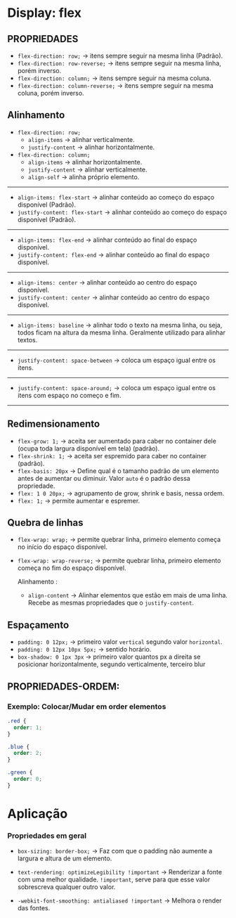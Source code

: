# Display: flex

<!-- fazer o documento ocupar 100% da tela(altura):
html,body,#app{ height:100%; margin:0; } -->

<!-- ### Fazer o documento ocupar 100% do espaço contido

```css
height: 100%;
``` -->

## PROPRIEDADES

- `flex-direction: row;` -> itens sempre seguir na mesma linha (Padrão).
- `flex-direction: row-reverse;` -> itens sempre seguir na mesma linha, porém inverso.
- `flex-direction: column;` -> itens sempre seguir na mesma coluna.
- `flex-direction: column-reverse;` -> itens sempre seguir na mesma coluna, porém inverso.

## Alinhamento

- `flex-direction: row;`
  - `align-items` -> alinhar verticalmente.
  - `justify-content` -> alinhar horizontalmente.
- `flex-direction: column;`
  - `align-items` -> alinhar horizontalmente.
  - `justify-content` -> alinhar verticalmente.
  - `align-self` -> alinha próprio elemento.

---

- `align-items: flex-start` -> alinhar conteúdo ao começo do espaço disponível (Padrão).
- `justify-content: flex-start` -> alinhar conteúdo ao começo do espaço disponível (Padrão).

---

- `align-items: flex-end` -> alinhar conteúdo ao final do espaço disponível.
- `justify-content: flex-end` -> alinhar conteúdo ao final do espaço disponível.

---

- `align-items: center` -> alinhar conteúdo ao centro do espaço disponível.
- `justify-content: center` -> alinhar conteúdo ao centro do espaço disponível.

---

- `align-items: baseline` -> alinhar todo o texto na mesma linha, ou seja, todos ficam na altura da mesma linha. Geralmente utilizado para alinhar textos.

---

- `justify-content: space-between` -> coloca um espaço igual entre os itens.

---

- `justify-content: space-around;` -> coloca um espaço igual entre os itens com espaço no começo e fim.

---

## Redimensionamento

- `flex-grow: 1;` -> aceita ser aumentado para caber no container dele (ocupa toda largura disponível em tela) (padrão).
- `flex-shrink: 1;` -> aceita ser espremido para caber no container (padrão).
- `flex-basis: 20px` -> Define qual é o tamanho padrão de um elemento antes de aumentar ou diminuir. Valor `auto` é o padrão dessa propriedade.
- `flex: 1 0 20px;` -> agrupamento de grow, shrink e basis, nessa ordem.
- `flex: 1;` -> permite aumentar e espremer.

## Quebra de linhas

- `flex-wrap: wrap;` -> permite quebrar linha, primeiro elemento começa no início do espaço disponível.
- `flex-wrap: wrap-reverse;` -> permite quebrar linha, primeiro elemento começa no fim do espaço disponível.

  Alinhamento :

  - `align-content` -> Alinhar elementos que estão em mais de uma linha. Recebe as mesmas propriedades que o `justify-content`.

## Espaçamento

- `padding: 0 12px;` -> primeiro valor `vertical` segundo valor `horizontal`.
- `padding: 0 12px 10px 5px;` -> sentido horário.
- `box-shadow: 0 1px 3px` -> primeiro valor quantos px a direita se posicionar horizontalmente, segundo verticalmente, terceiro blur

## PROPRIEDADES-ORDEM:

### Exemplo: Colocar/Mudar em order elementos

```css
.red {
  order: 1;
}

.blue {
  order: 2;
}

.green {
  order: 0;
}
```

# Aplicação

### Propriedades em geral

- `box-sizing: border-box;` -> Faz com que o padding não aumente a largura e altura de um elemento.

- `text-rendering: optimizeLegibility !important` -> Renderizar a fonte com uma melhor qualidade. `!important`, serve para que esse valor sobrescreva qualquer outro valor.

- `-webkit-font-smoothing: antialiased !important` -> Melhora o render das fontes.
